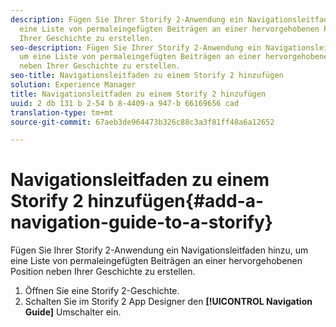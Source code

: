 ```yaml
---
description: Fügen Sie Ihrer Storify 2-Anwendung ein Navigationsleitfaden hinzu, um
  eine Liste von permaleingefügten Beiträgen an einer hervorgehobenen Position neben
  Ihrer Geschichte zu erstellen.
seo-description: Fügen Sie Ihrer Storify 2-Anwendung ein Navigationsleitfaden hinzu,
  um eine Liste von permaleingefügten Beiträgen an einer hervorgehobenen Position
  neben Ihrer Geschichte zu erstellen.
seo-title: Navigationsleitfaden zu einem Storify 2 hinzufügen
solution: Experience Manager
title: Navigationsleitfaden zu einem Storify 2 hinzufügen
uuid: 2 db 131 b 2-54 b 8-4409-a 947-b 66169656 cad
translation-type: tm+mt
source-git-commit: 67aeb3de964473b326c88c3a3f81ff48a6a12652

---
```



# Navigationsleitfaden zu einem Storify 2 hinzufügen{#add-a-navigation-guide-to-a-storify}

Fügen Sie Ihrer Storify 2-Anwendung ein Navigationsleitfaden hinzu, um eine Liste von permaleingefügten Beiträgen an einer hervorgehobenen Position neben Ihrer Geschichte zu erstellen.

1. Öffnen Sie eine Storify 2-Geschichte.
1. Schalten Sie im Storify 2 App Designer den **[!UICONTROL Navigation Guide]** Umschalter ein.
